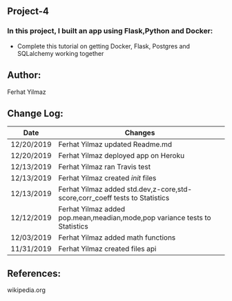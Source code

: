 ## Project-4
  
### In this project, I built an app using Flask,Python and Docker:
* Complete this tutorial on getting Docker, Flask, Postgres and SQLalchemy working together
## Author:  
 Ferhat Yilmaz   
 
## Change Log:
|  Date  | Changes  |  
|---|---|
|  12/20/2019 | Ferhat Yilmaz updated Readme.md|
|  12/20/2019 | Ferhat Yilmaz deployed app on Heroku|
|  12/13/2019 | Ferhat Yilmaz ran Travis test|
|  12/13/2019 | Ferhat Yilmaz created _init_ files|
|  12/13/2019 | Ferhat Yilmaz added std.dev,z-core,std-score,corr_coeff tests to Statistics|
|  12/12/2019 | Ferhat Yilmaz added pop.mean,meadian,mode,pop variance tests to Statistics|
|  12/03/2019 | Ferhat Yilmaz added math functions|
|  11/31/2019 | Ferhat Yilmaz created files api|

   
 ## References:  
 wikipedia.org  
